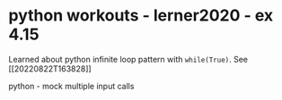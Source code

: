 # python workouts - lerner2020 - ex 4.15

Learned about python infinite loop pattern with `while(True)`. See [[20220822T163828]]

python - mock multiple input calls